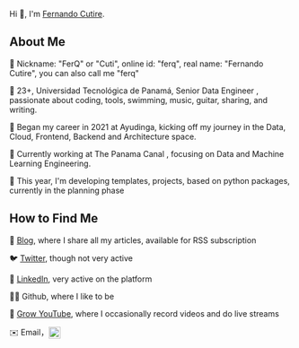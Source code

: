 Hi 👋, I'm [Fernando Cutire](https://fernandocutire.com/).

## About Me

📛 Nickname: "FerQ" or "Cuti", online id: "ferq", real name: "Fernando Cutire", you can also call me "ferq"

🤲 23+, Universidad Tecnológica de Panamá, Senior Data Engineer , passionate about coding, tools, swimming, music, guitar, sharing, and writing.

💼 Began my career in 2021 at Ayudinga, kicking off my journey in the Data, Cloud, Frontend, Backend and Architecture space. 

🚀 Currently working at The Panama Canal , focusing on Data and Machine Learning Engineering. 

🦀 This year, I'm developing templates, projects, based on python packages, currently in the planning phase

## How to Find Me
📡 [Blog](https://fernandocutire.com/), where I share all my articles, available for RSS subscription

🐦 [Twitter](https://twitter.com/fernandocutire), though not very active

🐜 [LinkedIn](https://www.linkedin.com/in/fernandocutire/), very active on the platform

👨‍💻 Github, where I like to be

🎥 [Grow YouTube](https://www.youtube.com/@IniciativaGrow), where I occasionally record videos and do live streams

✉️ Email，<img src="https://services.nexodyne.com/email/customicon/3Dls2Ro2RbuxTPH7T0l3WAKjVo54DlZlCQ%3D%3D/FS4QRw0%3D/000000/ffffff/000000/2/image.png" style="height:21px;display:inline-block;vertical-align:middle;" />

<!--
TODO

🖥️ Open-source enthusiast, I am the author/contributor of [list some tools, libraries, or projects you've created or contributed to]
📅 Your newsletter or periodic publication, updated every [update frequency], with over [number] issues
💬 Telegram Channel, for spontaneous thoughts and informal talks
✍️ Your social media or publication, for occasional advertising or announcements

-->
